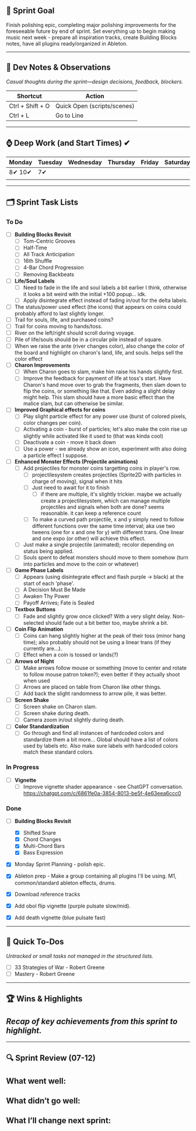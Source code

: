 
## 🎯 Sprint Goal  
Finish polishing epic, completing major polishing improvements for the foreseeable future by end of sprint. Set everything up to begin making music next week - prepare all inspiration tracks, create Building Blocks notes, have all plugins ready/organized in Ableton.

---
## 🧠 Dev Notes & Observations  
_Casual thoughts during the sprint—design decisions, feedback, blockers._

| Shortcut         | Action                      |
| ---------------- | --------------------------- |
| Ctrl + Shift + O | Quick Open (scripts/scenes) |
| Ctrl + L         | Go to Line                  |

---
## ⌚ Deep Work (and Start Times) ✔

| Monday | Tuesday | Wednesday | Thursday | Friday | Saturday | Sunday |
| ------ | ------- | --------- | -------- | ------ | -------- | ------ |
| 8✔ 10✔ | 7✔      |           |          |        |          |        |
|        |         |           |          |        |          |        |

---
## 🗂️ Sprint Task Lists
### To Do  
- [ ] **Building Blocks Revisit**
	- [ ] Tom-Centric Grooves
	- [ ] Half-Time
	- [ ] All Track Anticipation
	- [ ] 16th Shuffle
	- [ ] 4-Bar Chord Progression
	- [ ] Removing Backbeats
- [ ] **Life/Soul Labels**
	- [ ] Need to fade in the life and soul labels a bit earlier I think, otherwise it looks a bit weird with the initial +100 popup... idk.
	- [ ] Apply disintegrate effect instead of fading in/out for the delta labels.
- [ ] The status/power used effect (the icons) that appears on coins could probably afford to last slightly longer.
- [ ] Trail for souls, life, and purchased coins?
- [ ] Trail for coins moving to hands/toss.
- [ ] River on the left/right should scroll during voyage.
- [ ] Pile of life/souls should be in a circular pile instead of square.
- [ ] When we raise the ante (river changes color), also change the color of the board and highlight on charon's land, life, and souls. helps sell the color effect
- [ ] **Charon Improvements**
	- [ ] When Charon goes to slam, make him raise his hands slightly first. 
	- [ ] Improve the feedback for payment of life at toss's start. Have Charon's hand move over to grab the fragments, then slam down to flip the coins, or something like that. Even adding a slight delay might help. This slam should have a more basic effect than the malice slam, but can otherwise be similar.
- [ ] **Improved Graphical effects for coins**
	- [ ] Play slight particle effect for any power use (burst of colored pixels, color changes per coin).
	- [ ] Activating a coin - burst of particles; let's also make the coin rise up slightly while activated like it used to (that was kinda cool)
	- [ ] Deactivate a coin - move it back down
	- [ ] Use a power - we already show an icon, experiment with also doing a particle effect I suppose.
- [ ] **Enhanced Monster Effects (Projectile animations)**
	- [ ] Add projectiles for monster coins targetting coins in player's row.
		- [ ] projectilesystem creates projectiles (Sprite2D with particles in charge of moving), signal when it hits
		- [ ] Just need to await for it to finish
			- [ ] if there are multiple, it's slightly trickier. maybe we actually create a projectilesystem, which can manage multiple projectiles and signals when both are done? seems reasonable. it can keep a reference count
		- [ ] To make a curved path projectile, x and y simply need to follow different functions over the same time interval; aka use two tweens (one for x and one for y) with different trans. One linear and one expo (or other) will achieve this effect.
	- [ ] Just make a single projectile (animated); recolor depending on status being applied.
	- [ ] Souls spent to defeat monsters should move to them somehow (turn into particles and move to the coin or whatever)
- [ ] **Game Phase Labels** 
	- [ ] Appears (using disintegrate effect and flash purple -> black) at the start of each 'phase'. 
	- [ ] A Decision Must Be Made
	- [ ] Awaken Thy Power
	- [ ] Payoff Arrives; Fate is Sealed
- [ ] **Textbox Buttons**
	- [ ] Fade and slightly grow once clicked? With a very slight delay. Non-selected should fade out a bit better too, maybe shrink a bit. 
- [ ] **Coin Flip Animation**
	- [ ]  Coins can hang slightly higher at the peak of their toss (minor hang time); also probably should not be using a linear trans (if they currently are...).
	- [ ] Effect when a coin is tossed or lands(?)
- [ ] **Arrows of Night**
	- [ ] Make arrows follow mouse or something (move to center and rotate to follow mouse patron token?); even better if they actually shoot when used
	- [ ] Arrows are placed on table from Charon like other things.
	- [ ] Add back the slight randomness to arrow pile, it was better. 
- [ ] **Screen Shake**
	- [ ] Screen shake on Charon slam.
	- [ ] Screen shake during death.
	- [ ] Camera zoom in/out slightly during death.
- [ ] **Color Standardization**
	- [ ] Go through and find all instances of hardcoded colors and standardize them a bit more... Global should have a list of colors used by labels etc. Also make sure labels with hardcoded colors match these standard colors. 

### In Progress  
- [ ] **Vignette**
	- [ ] Improve vignette shader appearance - see ChatGPT conversation. https://chatgpt.com/c/6861fe0a-3854-8013-be5f-4e63eea6ccc0

### Done  
- [ ] **Building Blocks Revisit**
	- [x] Shifted Snare
	- [x] Chord Changes
	- [x] Multi-Chord Bars
	- [x] Bass Expression
- [x] Monday Sprint Planning - polish epic.
- [x] Ableton prep - Make a group containing all plugins I'll be using. M1, common/standard ableton effects, drums.
- [x] Download reference tracks
- [x] Add obol flip vignette (purple pulsate slow/mid).
- [x] Add death vignette (blue pulsate fast)


---
## 📝 Quick To-Dos  
_Untracked or small tasks not managed in the structured lists._
- [ ] 33 Strategies of War - Robert Greene
- [ ] Mastery - Robert Greene

---
## 🏆 Wins & Highlights
_Recap of key achievements from this sprint to highlight._
- 

---
## 🔍 Sprint Review (07-12)  
**What went well:**  
-  

**What didn’t go well:**  
-  

**What I’ll change next sprint:**  
-  
